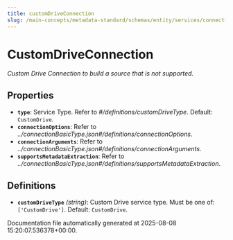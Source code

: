 ```yaml
---
title: customDriveConnection
slug: /main-concepts/metadata-standard/schemas/entity/services/connections/drive/customdriveconnection
---
```


# CustomDriveConnection

*Custom Drive Connection to build a source that is not supported.*

## Properties

- **`type`**: Service Type. Refer to *#/definitions/customDriveType*. Default: `CustomDrive`.
- **`connectionOptions`**: Refer to *../connectionBasicType.json#/definitions/connectionOptions*.
- **`connectionArguments`**: Refer to *../connectionBasicType.json#/definitions/connectionArguments*.
- **`supportsMetadataExtraction`**: Refer to *../connectionBasicType.json#/definitions/supportsMetadataExtraction*.
## Definitions

- **`customDriveType`** *(string)*: Custom Drive service type. Must be one of: `['CustomDrive']`. Default: `CustomDrive`.


Documentation file automatically generated at 2025-08-08 15:20:07.536378+00:00.
